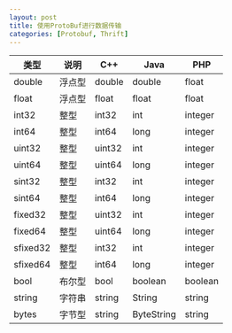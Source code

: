 ```yaml
---
layout: post
title: 使用ProtoBuf进行数据传输
categories: [Protobuf, Thrift]
---
```


| 类型 | 说明 | C++ | Java | PHP |
| ---- | ---- | --- | ---- | --- |
|double|浮点型|double|double|float|
|float|浮点型|float|float|float|
|int32|整型|int32|int|integer|
|int64|整型|int64|long|integer|
|uint32|整型|uint32|int|integer|
|uint64|整型|uint64|long|integer|
|sint32|整型|int32|int|integer|
|sint64|整型|int64|long|integer|
|fixed32|整型|uint32|int|integer|
|fixed64|整型|uint64|long|integer|
|sfixed32|整型|int32|int|integer|
|sfixed64|整型|int64|long|integer|
|bool|布尔型|bool|boolean|boolean|
|string|字符串|string|String|string|
|bytes|字节型|string|ByteString|string|